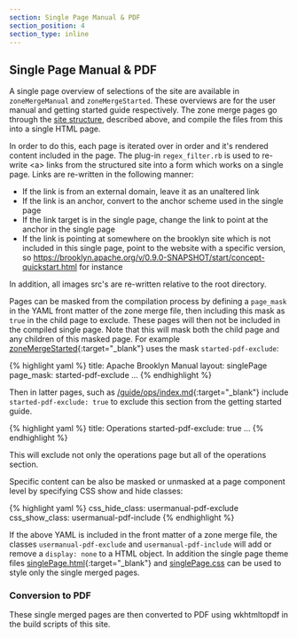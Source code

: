 ```yaml
---
section: Single Page Manual & PDF
section_position: 4
section_type: inline
---
```


## Single Page Manual & PDF

A single page overview of selections of the site are available in `zoneMergeManual` and `zoneMergeStarted`. These overviews are for the user manual
and getting started guide respectively. The zone merge pages go through the [site structure](#site-structure), described above, and compile the files from this into a
single HTML page.

In order to do this, each page is iterated over in order and it's rendered content included in the page. The plug-in `regex_filter.rb` is used to re-write
 &lt;a&gt; links from the structured site into a form which works on a single page. Links are re-written in the following manner:

- If the link is from an external domain, leave it as an unaltered link
- If the link is an anchor, convert to the anchor scheme used in the single page
- If the link target is in the single page, change the link to point at the anchor in the single page
- If the link is pointing at somewhere on the brooklyn site which is not included in this single page, point to the website with a specific version, so https://brooklyn.apache.org/v/0.9.0-SNAPSHOT/start/concept-quickstart.html for instance

In addition, all images src's are re-written relative to the root directory.

Pages can be masked from the compilation process by defining a `page_mask` in the YAML front matter of the zone merge file, then including this mask as `true` in the child page to exclude.
These pages will then not be included in the compiled single page. Note that this will mask both the child page and any children of this masked page. 
For example [zoneMergeStarted](https://github.com/apache/brooklyn-docs/blob/master/zoneMergeStarted.html){:target="_blank"} uses the mask `started-pdf-exclude`:
 
{% highlight yaml %}
title: Apache Brooklyn Manual
layout: singlePage
page_mask: started-pdf-exclude
...
{% endhighlight %}

Then in latter pages, such as [/guide/ops/index.md](https://github.com/apache/brooklyn-docs/blob/master/guide/ops/index.md){:target="_blank"} include `started-pdf-exclude: true` to
exclude this section from the getting started guide.

{% highlight yaml %}
title: Operations
started-pdf-exclude: true
...
{% endhighlight %}

This will exclude not only the operations page but all of the operations section.

Specific content can be also be masked or unmasked at a page component level by specifying CSS show and hide classes:

{% highlight yaml %}
css_hide_class: usermanual-pdf-exclude
css_show_class: usermanual-pdf-include
{% endhighlight %}

If the above YAML is included in the front matter of a zone merge file, the classes `usermanual-pdf-exclude` and `usermanual-pdf-include` will add or remove a
`display: none` to a HTML object. In addition the single page theme files [singlePage.html](https://github.com/apache/brooklyn-docs/blob/master/_layouts/singlePage.html){:target="_blank"} and
[singlePage.css](https://github.com/apache/brooklyn-docs/blob/master/style/css/singlePage.css) can be used to style only the single merged pages.

### Conversion to PDF

These single merged pages are then converted to PDF using wkhtmltopdf in the build scripts of this site.
